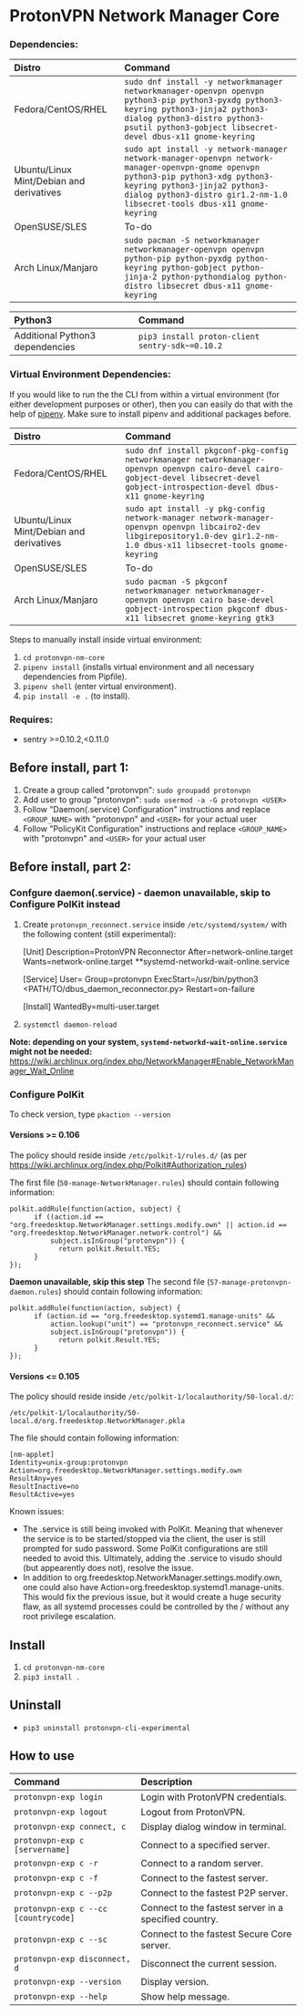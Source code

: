 # ProtonVPN Network Manager Core

### Dependencies:

| **Distro**                              | **Command**                                                                                                     |
|:----------------------------------------|:----------------------------------------------------------------------------------------------------------------|
|Fedora/CentOS/RHEL                       | `sudo dnf install -y networkmanager networkmanager-openvpn openvpn python3-pip python3-pyxdg python3-keyring python3-jinja2 python3-dialog python3-distro python3-psutil python3-gobject libsecret-devel dbus-x11 gnome-keyring` |
|Ubuntu/Linux Mint/Debian and derivatives | `sudo apt install -y network-manager network-manager-openvpn network-manager-openvpn-gnome openvpn python3-pip python3-xdg python3-keyring python3-jinja2 python3-dialog python3-distro gir1.2-nm-1.0 libsecret-tools dbus-x11 gnome-keyring` |
|OpenSUSE/SLES                            | To-do
|Arch Linux/Manjaro                       | `sudo pacman -S networkmanager networkmanager-openvpn openvpn python-pip python-pyxdg python-keyring python-gobject python-jinja-2 python-pythondialog python-distro libsecret dbus-x11 gnome-keyring` |

| **Python3**                            | **Command**                             |
|:---------------------------------------|:----------------------------------------|
| Additional Python3 dependencies        | `pip3 install proton-client sentry-sdk~=0.10.2` |

### Virtual Environment Dependencies:
If you would like to run the the CLI from within a virtual environment (for either development purposes or other), then you can easily do that with the help of <a href="https://pipenv.readthedocs.io/en/latest/">pipenv</a>. Make sure to install pipenv and additional packages before.

| **Distro**                              | **Command**                                                                                                     |
|:----------------------------------------|:----------------------------------------------------------------------------------------------------------------|
|Fedora/CentOS/RHEL                       | `sudo dnf install pkgconf-pkg-config networkmanager networkmanager-openvpn openvpn cairo-devel cairo-gobject-devel libsecret-devel gobject-introspection-devel dbus-x11 gnome-keyring` |
|Ubuntu/Linux Mint/Debian and derivatives | `sudo apt install -y pkg-config network-manager network-manager-openvpn openvpn libcairo2-dev libgirepository1.0-dev gir1.2-nm-1.0 dbus-x11 libsecret-tools gnome-keyring` |
|OpenSUSE/SLES                            | To-do
|Arch Linux/Manjaro                       | `sudo pacman -S pkgconf networkmanager networkmanager-openvpn openvpn cairo base-devel gobject-introspection pkgconf dbus-x11 libsecret gnome-keyring gtk3` |

Steps to manually install inside virtual environment:

  1. `cd protonvpn-nm-core`
  2. `pipenv install` (installs virtual environment and all necessary dependencies from Pipfile).
  3. `pipenv shell` (enter virtual environment).
  4. `pip install -e .` (to install).

### Requires:
- sentry >=0.10.2,<0.11.0

## Before install, part 1:

  1. Create a group called "protonvpn": `sudo groupadd protonvpn`
  2. Add user to group "protonvpn": `sudo usermod -a -G protonvpn <USER>`
  3. Follow "Daemon(.service) Configuration" instructions and replace `<GROUP_NAME>` with "protonvpn" and `<USER>` for your actual user
  4. Follow "PolicyKit Configuration" instructions and replace `<GROUP_NAME>` with "protonvpn" and `<USER>` for your actual user

## Before install, part 2:

### Confgure daemon(.service) **- daemon unavailable, skip to Configure PolKit instead**

 1. Create `protonvpn_reconnect.service` inside `/etc/systemd/system/` with the following content (still experimental):


    [Unit]
    Description=ProtonVPN Reconnector
    After=network-online.target
    Wants=network-online.target **systemd-networkd-wait-online.service

    [Service]
    User=<USERNAME>
    Group=protonvpn
    ExecStart=/usr/bin/python3 <PATH/TO/dbus_daemon_reconnector.py>
    Restart=on-failure

    [Install]
    WantedBy=multi-user.target

 2. `systemctl daemon-reload`

**Note: depending on your system, `systemd-networkd-wait-online.service` might not be needed:** https://wiki.archlinux.org/index.php/NetworkManager#Enable_NetworkManager_Wait_Online 

### Configure PolKit

To check version, type `pkaction --version`

#### Versions >= 0.106
The policy should reside inside `/etc/polkit-1/rules.d/` (as per https://wiki.archlinux.org/index.php/Polkit#Authorization_rules)

The first file (`50-manage-NetworkManager.rules`) should contain following information:

    polkit.addRule(function(action, subject) {
          if ((action.id == "org.freedesktop.NetworkManager.settings.modify.own" || action.id == "org.freedesktop.NetworkManager.network-control") &&
              subject.isInGroup("protonvpn")) {
                return polkit.Result.YES;
          }
    });

**Daemon unavailable, skip this step**
The second file (`57-manage-protonvpn-daemon.rules`) should contain following information:

    polkit.addRule(function(action, subject) {
          if (action.id == "org.freedesktop.systemd1.manage-units" &&
              action.lookup("unit") == "protonvpn_reconnect.service" &&
              subject.isInGroup("protonvpn")) {
                return polkit.Result.YES;
          }
    });

#### Versions <= 0.105

The policy should reside inside `/etc/polkit-1/localauthority/50-local.d/`:

  `/etc/polkit-1/localauthority/50-local.d/org.freedesktop.NetworkManager.pkla`

The file should contain following information:

    [nm-applet]
    Identity=unix-group:protonvpn
    Action=org.freedesktop.NetworkManager.settings.modify.own
    ResultAny=yes
    ResultInactive=no
    ResultActive=yes

Known issues:

  - The .service  is still being invoked with PolKit. Meaning that whenever the service is to be started/stopped via the client, the user is still prompted for sudo password. Some PolKit configurations are still needed to avoid this. Ultimately, adding the .service to visudo should (but appearently does not), resolve the issue.
  - In addition to org.freedesktop.NetworkManager.settings.modify.own, one could also have Action=org.freedesktop.systemd1.manage-units. This would fix the previous issue, but it would create a huge security flaw, as all systemd processes could be controlled by the <GROUP>/<USERNAME> without any root privilege escalation.

## Install

 1. `cd protonvpn-nm-core`
 2. `pip3 install .`

## Uninstall

 - `pip3 uninstall protonvpn-cli-experimental`

## How to use

| **Command**                       | **Description**                                       |
|:----------------------------------|:------------------------------------------------------|
|`protonvpn-exp login`                  | Login with ProtonVPN credentials.                     |
|`protonvpn-exp logout`                 | Logout from ProtonVPN.                                |
|`protonvpn-exp connect, c`             | Display dialog window in terminal.                    |
|`protonvpn-exp c [servername]`         | Connect to a specified server.                        |
|`protonvpn-exp c -r`                   | Connect to a random server.                           |
|`protonvpn-exp c -f`                   | Connect to the fastest server.                        |
|`protonvpn-exp c --p2p`                | Connect to the fastest P2P server.                    |
|`protonvpn-exp c --cc [countrycode]`   | Connect to the fastest server in a specified country. |
|`protonvpn-exp c --sc`                 | Connect to the fastest Secure Core server.            |
|`protonvpn-exp disconnect, d`          | Disconnect the current session.                       |
|`protonvpn-exp --version`              | Display version.                                      |
|`protonvpn-exp --help`                 | Show help message.                                    |

